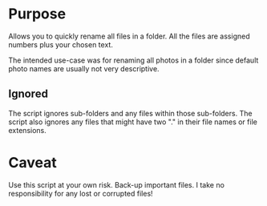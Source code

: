 # Purpose

Allows you to quickly rename all files in a folder. All the files are assigned numbers plus your chosen text. 

The intended use-case was for renaming all photos in a folder since default photo names are usually not very descriptive. 

## Ignored

The script ignores sub-folders and any files within those sub-folders. The script also ignores any files that might have two "." in their file names or file extensions. 

# Caveat

Use this script at your own risk. Back-up important files. I take no responsibility for any lost or corrupted files!
